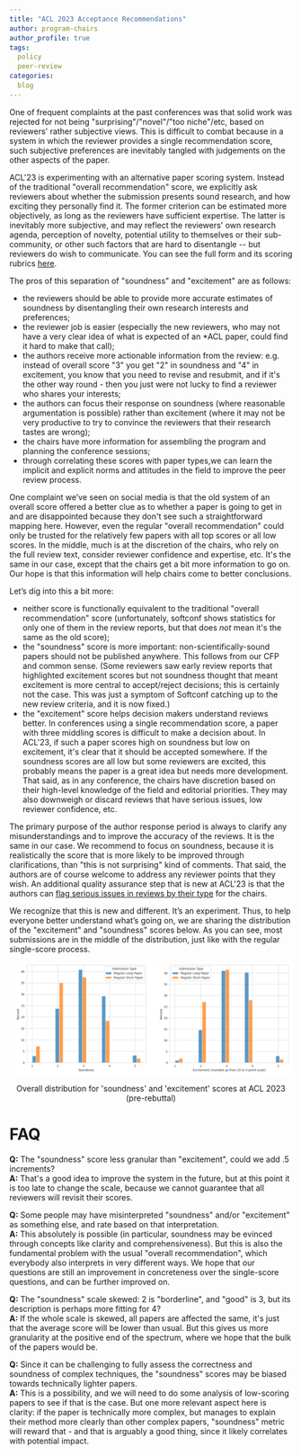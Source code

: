 ```yaml
---
title: "ACL 2023 Acceptance Recommendations"
author: program-chairs
author_profile: true
tags:
  policy
  peer-review
categories:
  blog
---
```


One of frequent complaints at the past conferences was that solid work was rejected for not being "surprising"/"novel"/"too niche"/etc, based on reviewers' rather subjective views. This is difficult to combat because in a system in which the reviewer provides a single recommendation score, such subjective preferences are inevitably tangled with judgements on the other aspects of the paper.

ACL'23 is experimenting with an alternative paper scoring system. Instead of the traditional "overall recommendation" score, we explicitly ask reviewers about whether the submission presents sound research, and how exciting they personally find it. The former criterion can be estimated more objectively, as long as the reviewers have sufficient expertise. The latter is inevitably more subjective, and may reflect the reviewers' own research agenda, perception of novelty, potential utility to themselves or their sub-community, or other such factors that are hard to disentangle -- but reviewers do wish to communicate. You can see the full form and its scoring rubrics [here](https://2023.aclweb.org/blog/review-form/#overall-recommendation).

The pros of this separation of "soundness" and "excitement" are as follows:

- the reviewers should be able to provide more accurate estimates of soundness by disentangling their own research interests and preferences;
- the reviewer job is easier (especially the new reviewers, who may not have a very clear idea of what is expected of an *ACL paper, could find it hard to make that call);
- the authors receive more actionable information from the review: e.g. instead of overall score "3" you get "2" in soundness and "4" in excitement, you know that you need to revise and resubmit, and if it's the other way round - then you just were not lucky to find a reviewer who shares your interests;
- the authors can focus their response on soundness (where reasonable argumentation is possible) rather than excitement (where it may not be very productive to try to convince the reviewers that their research tastes are wrong);
- the chairs have more information for assembling the program and planning the conference sessions; 
- through correlating these scores with paper types,we can learn the implicit and explicit norms and attitudes in the field to improve the peer review process.

One complaint we’ve seen on social media is that the old system of an overall score offered a better clue as to whether a paper is going to get in and are disappointed because they don't see such a straightforward mapping here. However, even the regular "overall recommendation" could only be trusted for the relatively few papers with all top scores or all low scores. In the middle, much is at the discretion of the chairs, who rely on the full review text, consider reviewer confidence and expertise, etc. It's the same in our case, except that the chairs get a bit more information to go on.  Our hope is that this information will help chairs come to better conclusions.

Let’s dig into this a bit more:
- neither score is functionally equivalent to the traditional "overall recommendation" score (unfortunately, softconf shows statistics for only one of them in the review reports, but that does *not* mean it's the same as the old score);
- the "soundness" score is more important: non-scientifically-sound papers should not be published anywhere. This follows from our CFP and common sense.  (Some reviewers saw early review reports that highlighted excitement scores but not soundness thought that meant excitement is more central to accept/reject decisions; this is certainly not the case. This was just a symptom of Softconf catching up to the new review criteria, and it is now fixed.)
- the "excitement" score helps decision makers understand reviews better.  In conferences using a single recommendation score, a paper with three middling scores is difficult to make a decision about. In ACL'23, if such a paper scores high on soundness but low on excitement, it's clear that it should be accepted somewhere. If the soundness scores are all low but some reviewers are excited, this probably means the paper is a great idea but needs more development. That said, as in any conference, the chairs have discretion based on their high-level knowledge of the field and editorial priorities. They may also downweigh or discard reviews that have serious issues, low reviewer confidence, etc.

The primary purpose of the author response period is always to clarify any misunderstandings and to improve the accuracy of the reviews. It is the same in our case. We recommend to focus on soundness, because it is realistically the score that is more likely to be improved through clarifications, than "this is not surprising" kind of comments. That said, the authors are of course welcome to address any reviewer points that they wish. An additional quality assurance step that is new at ACL'23 is that the authors can [flag serious issues in reviews by their type](https://2023.aclweb.org/blog/review-acl23/#faq-can-i-use-ai-writing-assistants-to-write-my-review) for the chairs.

We recognize that this is new and different.  It’s an experiment. Thus, to help everyone better understand what’s going on, we are sharing the distribution of the "excitement" and "soundness" scores below.  As you can see, most submissions are in the middle of the distribution, just like with the regular single-score process. 

![](/assets/images/blog/scores.png)
<div align = "center">Overall distribution for 'soundness' and 'excitement' scores at ACL 2023 (pre-rebuttal) </div>

# FAQ

**Q:** The "soundness" score less granular than "excitement", could we add .5 increments?<br/>
**A:** That's a good idea to improve the system in the future, but at this point it is too late to change the scale, because we cannot guarantee that all reviewers will revisit their scores.

**Q:** Some people may have misinterpreted "soundness" and/or "excitement" as something else, and rate based on that interpretation.<br/>
**A:** This absolutely is possible (in particular, soundness may be evinced through concepts like clarity and comprehensiveness). But this is also the fundamental problem with the usual "overall recommendation", which everybody also interprets in very different ways. We hope that our questions are still an improvement in concreteness over the single-score questions, and can be further improved on.

**Q:** The "soundness" scale skewed: 2 is "borderline", and "good" is 3, but its description is perhaps more fitting for 4? <br/> 
**A:** If the whole scale is skewed, all papers are affected the same, it's just that the average score will be lower than usual. But this gives us more granularity at the positive end of the spectrum, where we hope that the bulk of the papers would be.

**Q:** Since it can be challenging to fully assess the correctness and soundness of complex techniques, the "soundness" scores may be biased towards technically lighter papers.<br/>
**A:** This is a possibility, and we will need to do some analysis of low-scoring papers to see if that is the case. But one more relevant aspect here is clarity: if the paper is technically more complex, but manages to explain their method more clearly than other complex papers, "soundness" metric will reward that - and that is arguably a good thing, since it likely correlates with potential impact.

